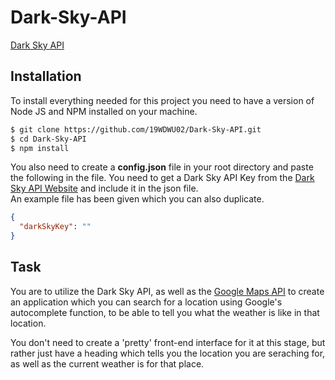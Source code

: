 # Dark-Sky-API

[Dark Sky API](https://darksky.net/dev) 

## Installation
To install everything needed for this project you need to have a version of Node JS and NPM installed on your machine.

```sh
$ git clone https://github.com/19WDWU02/Dark-Sky-API.git
$ cd Dark-Sky-API
$ npm install
```

You also need to create a **config.json** file in your root directory and paste the following in the file. 
You need to get a Dark Sky API Key from the [Dark Sky API Website](https://darksky.net/dev) and include it in the json file.  
An example file has been given which you can also duplicate.  
```json
{
  "darkSkyKey": ""
}
```

## Task 
You are to utilize the Dark Sky API, as well as the [Google Maps API](https://developers.google.com/maps/documentation/javascript/tutorial) to create an application which you can search for a location using Google's autocomplete function, to be able to tell you what the weather is like in that location.  

You don't need to create a 'pretty' front-end interface for it at this stage, but rather just have a heading which tells you the location you are seraching for, as well as the current weather is for that place.
